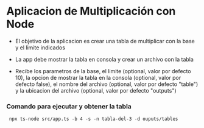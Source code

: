 # Aplicacion de Multiplicación con Node

- El objetivo de la aplicacion es crear una tabla de multiplicar con la base y el limite indicados

- La app debe mostrar la tabla en consola y crear un archivo con la tabla

- Recibe los parametros de la base, el limite (optional, valor por defecto 10), la opcion de mostrar la tabla en la consola (optional, valor por defecto false), el nombre del archivo (optional, valor por defecto "table") y la ubicacion del archivo (optional, valor por defecto "outputs")

### Comando para ejecutar y obtener la tabla

```
 npx ts-node src/app.ts -b 4 -s -n tabla-del-3 -d ouputs/tables
```

